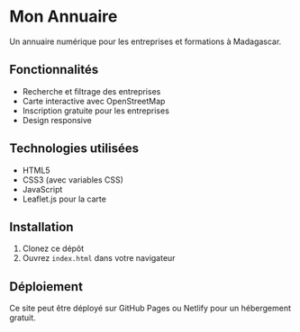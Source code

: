 # Mon Annuaire

Un annuaire numérique pour les entreprises et formations à Madagascar.

## Fonctionnalités

- Recherche et filtrage des entreprises
- Carte interactive avec OpenStreetMap
- Inscription gratuite pour les entreprises
- Design responsive

## Technologies utilisées

- HTML5
- CSS3 (avec variables CSS)
- JavaScript
- Leaflet.js pour la carte

## Installation

1. Clonez ce dépôt
2. Ouvrez `index.html` dans votre navigateur

## Déploiement

Ce site peut être déployé sur GitHub Pages ou Netlify pour un hébergement gratuit.
